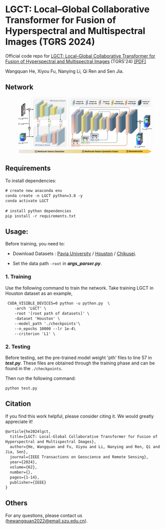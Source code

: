 # LGCT: Local–Global Collaborative Transformer for Fusion of Hyperspectral and Multispectral Images (TGRS 2024)

Official code repo for [LGCT: Local–Global Collaborative Transformer for Fusion of Hyperspectral and Multispectral Images](https://ieeexplore.ieee.org/document/10742406) (TGRS'24)  [[PDF]](https://github.com/Hewq77/LGCT/blob/main/Others/LGCT_pdf)

Wangquan He, Xiyou Fu, Nanying Li, Qi Ren and Sen Jia.
## Network
<figure>
<img src=./Others/LGCT.png> 
<figcaption align = "center"><b> </b></figcaption>
</figure>

## Requirements

To install dependencies:

```setup
# create new anaconda env
conda create -n LGCT python=3.8 -y
conda activate LGCT

# install python dependencies
pip install -r requirements.txt
```

## Usage:
Before training, you need to:

- Download  Datasets : [Pavia University](https://www.ehu.eus/ccwintco/index.php?title=Hyperspectral_Remote_Sensing_Scenes) / [Houston](https://hyperspectral.ee.uh.edu/?page_id=459) / [Chikusei](https://naotoyokoya.com/Download.html).

- Set the data path `-root` in ***args_parser.py***.

  
### 1. Training 
Use the following command to train the network. Take training LGCT in Houston dataset as an example,
```
 CUDA_VISIBLE_DEVICES=0 python -u python.py  \
    -arch 'LGCT' \
    -root '[root path of datasets]' \
    -dataset 'Houston' \
    --model_path './checkpoints'\
    --n_epochs 10000 --lr 1e-4\
    --criterion 'L1' \
```
### 2. Testing 
 Before testing, set the pre-trained model weight 'pth' files to line 57 in ***test.py***. These files are obtained through the training phase and can be found in the `./checkpoints`.
 
Then run the following command:
```
python test.py
```

## Citation
If you find this work helpful, please consider citing it. We would greatly appreciate it!
```
@article{he2024lgct,
  title={LGCT: Local-Global Collaborative Transformer for Fusion of Hyperspectral and Multispectral Images},
  author={He, Wangquan and Fu, Xiyou and Li, Nanying and Ren, Qi and Jia, Sen},
  journal={IEEE Transactions on Geoscience and Remote Sensing},
  year={2024},
  volume={62},
  number={},
  pages={1-14},
  publisher={IEEE}
}
```
## Others
For any questions, please contact us (hewangquan2022@email.szu.edu.cn).

